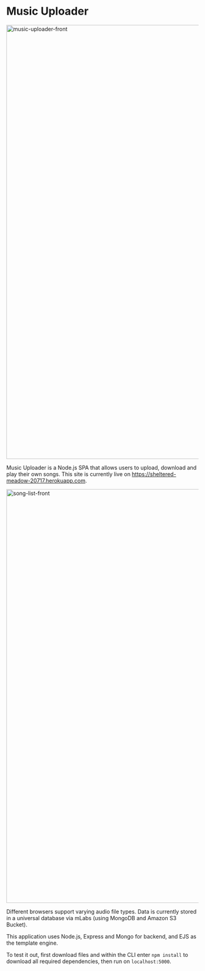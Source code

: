 # Music Uploader

<img width="1135" alt="music-uploader-front" src="https://user-images.githubusercontent.com/26535288/46579833-c24a7500-ca64-11e8-9a43-8dd21ff9e5c8.png">

Music Uploader is a Node.js SPA that allows users to upload, download and play their own songs. This site is currently live on https://sheltered-meadow-20717.herokuapp.com.

<img width="1082" alt="song-list-front" src="https://user-images.githubusercontent.com/26535288/46579832-c24a7500-ca64-11e8-9bb9-4707a5a80fbf.png">

Different browsers support varying audio file types. Data is currently stored in a universal database via mLabs (using MongoDB and Amazon S3 Bucket). 

This application uses Node.js, Express and Mongo for backend, and EJS as the template engine.

To test it out, first download files and within the CLI enter ```npm install``` to download all required dependencies, then run on ```localhost:5000```.
